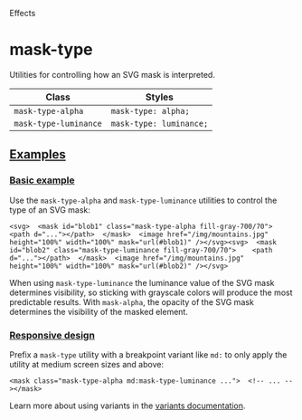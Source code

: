 Effects

# mask-type

Utilities for controlling how an SVG mask is interpreted.

| Class                 | Styles                  |
| --------------------- | ----------------------- |
| `mask-type-alpha`     | `mask-type: alpha;`     |
| `mask-type-luminance` | `mask-type: luminance;` |

## [Examples](#examples)

### [Basic example](#basic-example)

Use the `mask-type-alpha` and `mask-type-luminance` utilities to control the type of an SVG mask:

```
<svg>  <mask id="blob1" class="mask-type-alpha fill-gray-700/70">    <path d="..."></path>  </mask>  <image href="/img/mountains.jpg" height="100%" width="100%" mask="url(#blob1)" /></svg><svg>  <mask id="blob2" class="mask-type-luminance fill-gray-700/70">    <path d="..."></path>  </mask>  <image href="/img/mountains.jpg" height="100%" width="100%" mask="url(#blob2)" /></svg>
```

When using `mask-type-luminance` the luminance value of the SVG mask determines visibility, so sticking with grayscale colors will produce the most predictable results. With `mask-alpha`, the opacity of the SVG mask determines the visibility of the masked element.

### [Responsive design](#responsive-design)

Prefix a `mask-type` utility with a breakpoint variant like `md:` to only apply the utility at medium screen sizes and above:

```
<mask class="mask-type-alpha md:mask-type-luminance ...">  <!-- ... --></mask>
```

Learn more about using variants in the [variants documentation](/docs/hover-focus-and-other-states).
